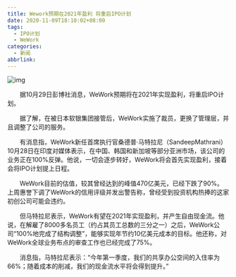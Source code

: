 ```yaml
---
title: Wework预期在2021年盈利 将重启IPO计划
date: 2020-11-09T18:10:02+08:00
tags:
  - IPO计划
  - WeWork
categories:
  - 新闻
abbrlink:
---
```


![img](https://cdn.jsdelivr.net/gh/yakeing/Documentation@main/Hexo/images/d593-kcieyvz2153371.jpg)

　　据10月29日彭博社消息，WeWork预期将在2021年实现盈利，将重启IPO计划。

　　据了解，在被日本软银集团接管后，WeWork实施了裁员，更换了管理层，并且调整了公司的服务。

　　有消息指，WeWork新任首席执行官桑德普·马特拉尼（SandeepMathrani）10月28日在印度对媒体表示，在中国、韩国和新加坡等部分亚洲市场，该公司的业务正在100%反弹。他说，一切会逐步转好，WeWork将会首先实现盈利，接着会将IPO计划提上日程。

　　WeWork目前的估值，较其曾经达到的峰值470亿美元，已经下跌了90%。上周惠誉下调了WeWork的信用评级并发出警告称，曾经受到投资机构热捧的这家初创公司可能会违约。

　　但马特拉尼表示，WeWork有望在2021年实现盈利，并产生自由现金流。他说，在解雇了8000多名员工（约占其员工总数的三分之一）之后，WeWork公司“100%地完成了结构调整”，能够实现年节约10亿美元成本的目标。他还称，对WeWork全球业务布点的审查工作也已经完成了75%。

　　消息指，马特拉尼表示：“今年第一季度，我们的共享办公空间的入住率为66%；随着成本的削减，我们的现金流水平将会得到提升。”